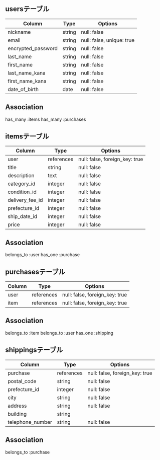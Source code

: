 ## usersテーブル

| Column           | Type   | Options                 |
|------------------|--------|-------------------------|
| nickname         | string | null: false             |
| email            | string | null: false, unique: true|
| encrypted_password | string | null: false           |
| last_name        | string | null: false             |
| first_name       | string | null: false             |
| last_name_kana   | string | null: false             |
| first_name_kana  | string | null: false             |
| date_of_birth    | date   | null: false             |

## Association
has_many :items
has_many :purchases

## itemsテーブル

| Column          | Type       | Options                 |
|-----------------|------------|-------------------------|
| user            | references | null: false, foreign_key: true |
| title           | string     | null: false             |
| description     | text       | null: false             |
| category_id     | integer    | null: false             |
| condition_id    | integer    | null: false             |
| delivery_fee_id | integer    | null: false             |
| prefecture_id   | integer    | null: false             |
| ship_date_id    | integer    | null: false             |
| price           | integer    | null: false             |

## Association
belongs_to :user
has_one :purchase

## purchasesテーブル

| Column | Type       | Options                 |
|--------|------------|-------------------------|
| user   | references | null: false, foreign_key: true |
| item   | references | null: false, foreign_key: true |

## Association
belongs_to :item
belongs_to :user
has_one :shipping

## shippingsテーブル

| Column          | Type       | Options                 |
|-----------------|------------|-------------------------|
| purchase        | references | null: false, foreign_key: true |
| postal_code     | string     | null: false             |
| prefecture_id   | integer    | null: false             |
| city            | string     | null: false             |
| address         | string     | null: false             |
| building        | string     |                         |
| telephone_number | string    | null: false             |

## Association
belongs_to :purchase